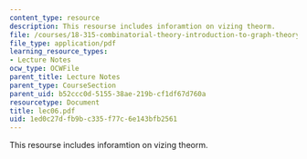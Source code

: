 ```yaml
---
content_type: resource
description: This resourse includes inforamtion on vizing theorm.
file: /courses/18-315-combinatorial-theory-introduction-to-graph-theory-extremal-and-enumerative-combinatorics-spring-2005/1ed0c27dfb9bc335f77c6e143bfb2561_lec06.pdf
file_type: application/pdf
learning_resource_types:
- Lecture Notes
ocw_type: OCWFile
parent_title: Lecture Notes
parent_type: CourseSection
parent_uid: b52ccc0d-5155-38ae-219b-cf1df67d760a
resourcetype: Document
title: lec06.pdf
uid: 1ed0c27d-fb9b-c335-f77c-6e143bfb2561
---
```

This resourse includes inforamtion on vizing theorm.


